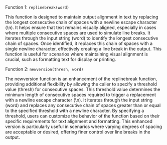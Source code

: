 Function 1: `replinebreak(word)`

This function is designed to maintain output alignment in text by replacing the longest consecutive chain of spaces with a newline escape character (\n). It helps ensure that text remains visually aligned, especially in cases where multiple consecutive spaces are used to simulate line breaks.
It iterates through the input string (word) to identify the longest consecutive chain of spaces.
Once identified, it replaces this chain of spaces with a single newline character, effectively creating a line break in the output.
This function is useful for scenarios where maintaining visual alignment is crucial, such as formatting text for display or printing.

Function 2: `newversion(thresh, word)`

The newversion function is an enhancement of the replinebreak function, providing additional flexibility by allowing the caller to specify a threshold value (thresh) for consecutive spaces.
This threshold value determines the minimum length of consecutive spaces required to trigger a replacement with a newline escape character (\n).
It iterates through the input string (word) and replaces any consecutive chain of spaces greater than or equal to the specified threshold with a newline character.
By specifying a threshold, users can customize the behavior of the function based on their specific requirements for text alignment and formatting.
This enhanced version is particularly useful in scenarios where varying degrees of spacing are acceptable or desired, offering finer control over line breaks in the output.
